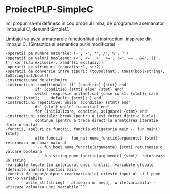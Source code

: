 # ProiectPLP-SimpleC
Imi propun sa-mi definesc in coq propriul limbaj de programare asemanator limbajului C, denumit SimpleC.

Limbajul va avea urmatoarele functionlitati si instructiuni, inspirate din limbajul C. (Sintactica si semantica putin modificate)
```-tipuri de variabile + declarare de variabile de aceste tipuri - numere naturale, bool, string
-operatii pe numere naturale: (+', -', *', /', %', ^')
-operatii pe valori booleene: (<', <=', >', >=', !=', ==', &&', ||', !', xor'(sau exclusiv), xand'(si exclusiv))
-operatii pe stringuri (concat(str1, str2))
-operatii de conversie intre tipuri: (toBool(nat), toNat(bool/string), toString(nat/bool))
-instructiunea de atribuire
-instructiuni conditionale: if' (conditie) {stmt} end'
             if' (conditie) {stmt} else' {stmt} end'
             switch (expresie aritmetica) {case cons1: {stmt}; case const2: {stmt}; ... default: {stmt}; } end'
-instructiuni repetitive: while' (conditie) {stmt} end'
             do' {stmt} while' (conditie) end'
             for (initializare, conditie, asignare) {stmt} end'
-instructiuni speciale: break (pentru a iesi fortat dintr-o bucla)
             continue (pentru a trece direct la urmatoarea iteratie dintr-o bucla)
-functii, apeluri de functii; functia obligatorie main -- fun main() {stmt}
             alte functii -- fun_nat nume_functie(argumente) {stmt} returneaza un numar natural
			  -- fun_bool nume_functie(argumente) {stmt} returneaza o valoare booleana
			  -- fun_string nume_functie(argumente) {stmt}  returneaza un string
-variabile locale (in interiorul unei functii), variabile globale (definite inafara functiei main)
-functii de input/output: read(variabila) citeste input-ul si-l pune intr-o variabila
	     write_str(string) - afiseaza un mesaj, write(variabila) - afiseaza valoarea unei variabile```
